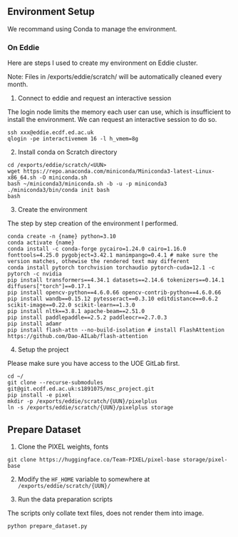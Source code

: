 ## Environment Setup

We recommand using Conda to manage the environment.


### On Eddie

Here are steps I used to create my environment on Eddie cluster.

Note: Files in /exports/eddie/scratch/ will be automatically cleaned every month. 

1. Connect to eddie and request an interactive session

The login node limits the memory each user can use, which is insufficient to install the environment. We can request an interactive session to do so.

```
ssh xxx@eddie.ecdf.ed.ac.uk
qlogin -pe interactivemem 16 -l h_vmem=8g
```

2. Install conda on Scratch directory

```
cd /exports/eddie/scratch/<UUN>
wget https://repo.anaconda.com/miniconda/Miniconda3-latest-Linux-x86_64.sh -O miniconda.sh
bash ~/miniconda3/miniconda.sh -b -u -p miniconda3
./miniconda3/bin/conda init bash
bash
```

3. Create the environment

The step by step creation of the environment I performed.

```
conda create -n {name} python=3.10
conda activate {name}
conda install -c conda-forge pycairo=1.24.0 cairo=1.16.0 fonttools=4.25.0 pygobject=3.42.1 manimpango=0.4.1 # make sure the version matches, othewise the rendered text may different
conda install pytorch torchvision torchaudio pytorch-cuda=12.1 -c pytorch -c nvidia
pip install transformers==4.34.1 datasets==2.14.6 tokenizers==0.14.1 diffusers["torch"]==0.17.1
pip install opencv-python==4.6.0.66 opencv-contrib-python==4.6.0.66
pip install wandb==0.15.12 pytesseract==0.3.10 editdistance==0.6.2 scikit-image==0.22.0 scikit-learn==1.3.0
pip install nltk==3.8.1 apache-beam==2.51.0
pip install paddlepaddle==2.5.2 paddleocr==2.7.0.3
pip install adamr
pip install flash-attn --no-build-isolation # install FlashAttention https://github.com/Dao-AILab/flash-attention
```

4. Setup the project

Please make sure you have access to the UOE GitLab first.

```
cd ~/
git clone --recurse-submodules git@git.ecdf.ed.ac.uk:s1891075/msc_project.git
pip install -e pixel
mkdir -p /exports/eddie/scratch/{UUN}/pixelplus
ln -s /exports/eddie/scratch/{UUN}/pixelplus storage
```

## Prepare Dataset

1. Clone the PIXEL weights, fonts

```
git clone https://huggingface.co/Team-PIXEL/pixel-base storage/pixel-base
```

2. Modify the `HF_HOME` variable to somewhere at `/exports/eddie/scratch/{UUN}/`

3. Run the data preparation scripts

The scripts only collate text files, does not render them into image.

```
python prepare_dataset.py
```
